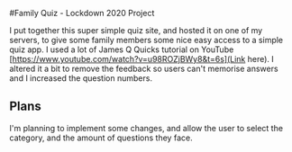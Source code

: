 #Family Quiz - Lockdown 2020 Project

I put together this super simple quiz site, and hosted it on one of my servers, to give some family members some nice easy access to a simple quiz app. I used a lot of James Q Quicks tutorial on YouTube [https://www.youtube.com/watch?v=u98ROZjBWy8&t=6s](Link here). I altered it a bit to remove the feedback so users can't memorise answers and I increased the question numbers. 

## Plans

I'm planning to implement some changes, and allow the user to select the category, and the amount of questions they face.
